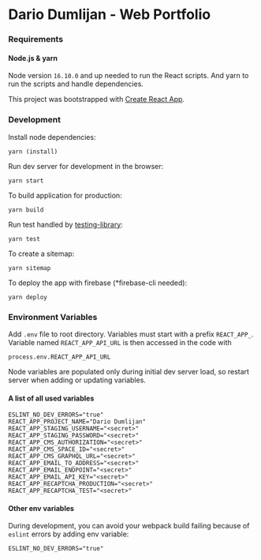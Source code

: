 # Dario Dumlijan - Web Portfolio

### Requirements

#### Node.js & yarn

Node version `16.10.0` and up needed to run the React scripts. And yarn to run the scripts and handle dependencies.

This project was bootstrapped with [Create React App](https://github.com/facebook/create-react-app).

### Development

Install node dependencies:

    yarn (install)

Run dev server for development in the browser:

    yarn start

To build application for production:

    yarn build

Run test handled by [testing-library](https://testing-library.com/):

    yarn test

To create a sitemap:

    yarn sitemap

To deploy the app with firebase (*firebase-cli needed):

    yarn deploy

### Environment Variables

Add `.env` file to root directory. Variables must start with a prefix `REACT_APP_`. Variable named `REACT_APP_API_URL` is then accessed in the code with

    process.env.REACT_APP_API_URL

Node variables are populated only during initial dev server load, so restart server when adding or updating variables.

#### A list of all used variables
    ESLINT_NO_DEV_ERRORS="true"
    REACT_APP_PROJECT_NAME="Dario Dumlijan"
    REACT_APP_STAGING_USERNAME="<secret>"
    REACT_APP_STAGING_PASSWORD="<secret>"
    REACT_APP_CMS_AUTHORIZATION="<secret>"
    REACT_APP_CMS_SPACE_ID="<secret>"
    REACT_APP_CMS_GRAPHQL_URL="<secret>"
    REACT_APP_EMAIL_TO_ADDRESS="<secret>"
    REACT_APP_EMAIL_ENDPOINT="<secret>"
    REACT_APP_EMAIL_API_KEY="<secret>"
    REACT_APP_RECAPTCHA_PRODUCTION="<secret>"
    REACT_APP_RECAPTCHA_TEST="<secret>"

#### Other env variables

During development, you can avoid your webpack build failing because of `eslint` errors by adding env variable:

    ESLINT_NO_DEV_ERRORS="true"